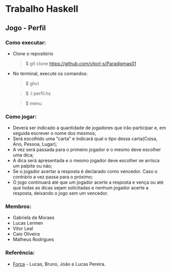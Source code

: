 # Trabalho Haskell
## Jogo - Perfil

###  Como executar:
  - Clone o repositório
  
    > $ git clone https://github.com/vitorl-s/Paradigmas01
     
  - No terminal, execute os comandos:
     
    > $ ghci
     
    > $ :l perfil.hs
     
    > $ menu
     
### Como jogar:
  - Deverá ser indicado a quantidade de jogadores que irão participar e, em seguida escrever o nome dos mesmos;
  - Será escolhido uma "carta" e indicará qual o tipo dessa carta(Coisa, Ano, Pessoa, Lugar);
  - A vez será passada para o primeiro jogador e o mesmo deve escolher uma dica;
  - A dica será apresentada e o mesmo jogador deve escolher se arrisca um palpite ou não;
  - Se o jogador acertar a resposta é declarado como vencedor. Caso o contrário a vez passa para o próximo;
  - O jogo continuará até que um jogador acerte a resposta e vença ou até que todas as dicas sejam solicitadas e nenhum jogador acerte a resposta, deixando o jogo sem um vencedor.
  
### Membros:
  - Gabriela de Moraes
  - Lucas Lermen
  - Vitor Leal
  - Caio Oliveira
  - Matheus Rodrigues

### Referência:
  - [Forca](https://github.com/Paradigmas20182/Trabalho_Haskell) - Lucas, Bruno, João e Lucas Pereira. 
